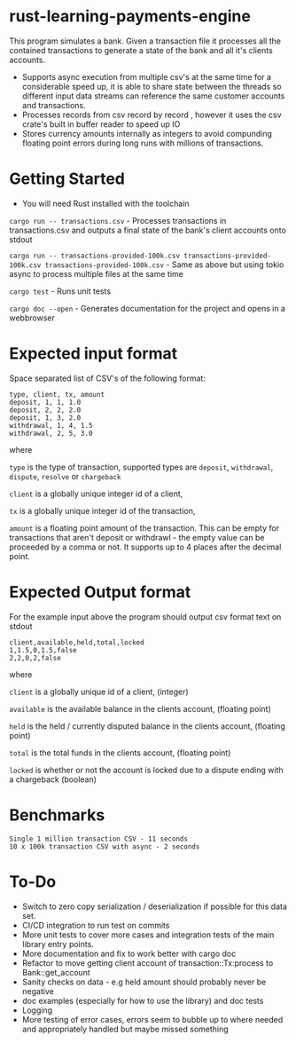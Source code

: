 # rust-learning-payments-engine

This program simulates a bank. Given a transaction file it processes all the contained transactions to generate a state of the bank and all it's clients accounts.

- Supports async execution from multiple csv's at the same time for a considerable speed up, it is able to share state between the threads so different input data streams can reference the same customer accounts and transactions.
- Processes records from csv record by record , however it uses the csv crate's built in buffer reader to speed up IO
- Stores currency amounts internally as integers to avoid compunding floating point errors during long runs with millions of transactions.


# Getting Started

- You will need Rust installed with the toolchain

`cargo run -- transactions.csv` - Processes transactions in transactions.csv and outputs a final state of the bank's client accounts onto stdout

`cargo run -- transactions-provided-100k.csv transactions-provided-100k.csv transactions-provided-100k.csv` - Same as above but using tokio async to process multiple files at the same time

`cargo test` - Runs unit tests

`cargo doc --open` - Generates documentation for the project and opens in a webbrowser

# Expected input format

Space separated list of CSV's of the following format: 

```
type, client, tx, amount
deposit, 1, 1, 1.0
deposit, 2, 2, 2.0
deposit, 1, 3, 2.0
withdrawal, 1, 4, 1.5
withdrawal, 2, 5, 3.0
```

where 

`type` is the type of transaction, supported types are `deposit`, `withdrawal`, `dispute`, `resolve` or `chargeback`

`client` is a globally unique integer id of a client, 

`tx` is a globally unique integer id of the transaction, 

`amount` is a floating point amount of the transaction. This can be empty for transactions that aren't deposit or withdrawl - the empty value can be proceeded by a comma or not. It supports up to 4 places after the decimal point. 

# Expected Output format

For the example input above the program should output csv format text on stdout

```
client,available,held,total,locked
1,1.5,0,1.5,false
2,2,0,2,false
```

where

`client` is a globally unique id of a client, (integer)

`available` is the available balance in the clients account, (floating point)

`held` is the held / currently disputed balance in the clients account, (floating point)

`total` is the total funds in the clients account, (floating point)

`locked` is whether or not the account is locked due to a dispute ending with a chargeback (boolean)


# Benchmarks

```
Single 1 million transaction CSV - 11 seconds
10 x 100k transaction CSV with async - 2 seconds
```

# To-Do
 
- Switch to zero copy serialization / deserialization if possible for this data set.
- CI/CD integration to run test on commits 
- More unit tests to cover more cases and integration tests of the main library entry points. 
- More documentation and fix to work better with cargo doc 
- Refactor to move getting client account of transaction::Tx:process to Bank::get_account
- Sanity checks on data - e.g held amount should probably never be negative
- doc examples (especially for how to use the library) and doc tests
- Logging
- More testing of error cases, errors seem to bubble up to where needed and appropriately handled but maybe missed something
